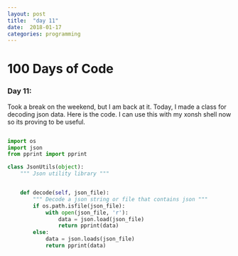 ```yaml
---
layout: post
title:  "day 11"
date:  2018-01-17
categories: programming
---
```


# 100 Days of Code

### Day 11:
Took a break on the weekend, but I am back at it. Today, I made a class for
decoding json data. Here is the code. I can use this with my xonsh shell now so
its proving to be useful.

```python 

import os
import json
from pprint import pprint

class JsonUtils(object):
    """ Json utility library """


    def decode(self, json_file):
        """ Decode a json string or file that contains json """
        if os.path.isfile(json_file):
            with open(json_file, 'r'):
                data = json.load(json_file)
                return pprint(data)
        else:
            data = json.loads(json_file)
            return pprint(data)
```
